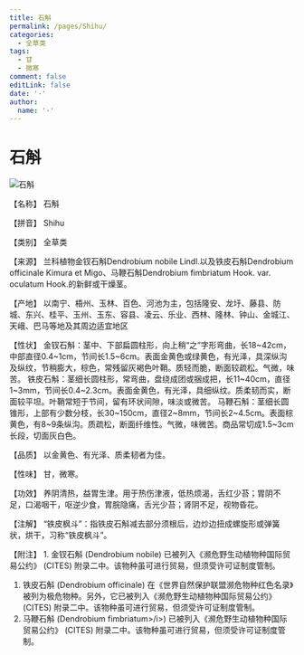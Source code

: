 ```yaml
---
title: 石斛
permalink: /pages/Shihu/
categories: 
  - 全草类
tags: 
  - 甘
  - 微寒
comment: false
editLink: false
date: '·'
author: 
  name: '·'
---
```

# 石斛

![石斛](https://sys01.lib.hkbu.edu.hk/cmed/mmid/images/B00285.jpg)

<!-- more -->
【名称】	石斛	

【拼音】	Shihu

【类别】	全草类

【来源】	兰科植物金钗石斛Dendrobium nobile Lindl.以及铁皮石斛Dendrobium officinale Kimura et Migo、马鞭石斛Dendrobium fimbriatum Hook. var. oculatum Hook.的新鲜或干燥茎。

【产地】	以南宁、梧州、玉林、百色、河池为主，包括隆安、龙圩、藤县、防城、东兴、桂平、玉州、玉东、容县、凌云、乐业、西林、隆林、钟山、金城江、天峨、巴马等地及其周边适宜地区

【性状】	金钗石斛：茎中、下部扁圆柱形，向上稍“之”字形弯曲，长18~42cm，中部直径0.4~1cm，节间长1.5~6cm。表面金黄色或绿黄色，有光泽，具深纵沟及纵纹，节稍膨大，棕色，常残留灰褐色叶鞘。质轻而脆，断面较疏松。气微，味苦。
铁皮石斛：茎细长圆柱形，常弯曲，盘绕成团或捆成把，长11~40cm，直径1~3mm，节间长0.4~2.3cm。表面金黄色，有光泽，具细纵纹。质柔韧而实，断面较平坦。叶鞘常短于节间，留有环状间隙，味淡或微苦。
马鞭石斛：茎细长圆锥形，上部有少数分枝，长30~150cm，直径2~8mm，节间长2~4.5cm。表面棕黄色，有8~9条纵沟。质疏松，断面纤维性。气微，味微苦。商品常切成1.5~3cm长段，切面灰白色。

【品质】	以金黄色、有光泽、质柔韧者为佳。

【性味】	甘，微寒。

【功效】	养阴清热，益胃生津。用于热伤津液，低热烦渴，舌红少苔；胃阴不足，口渴咽干，呕逆少食，胃脘隐痛，舌光少苔；肾阴不足，视物昏花。

【注解】	“铁皮枫斗”：指铁皮石斛减去部分须根后，边炒边扭成螺旋形或弹簧状，烘干，习称“铁皮枫斗”。

【附注】	1. 金钗石斛 (Dendrobium nobile) 已被列入《濒危野生动植物种国际贸易公约》 (CITES) 附录二中。该物种虽可进行贸易，但须受许可证制度管制。
1. 铁皮石斛 (Dendrobium officinale) 在《世界自然保护联盟濒危物种红色名录》被列为极危物种。另外，它已被列入《濒危野生动植物种国际贸易公约》 (CITES) 附录二中。该物种虽可进行贸易，但须受许可证制度管制。
2. 马鞭石斛 (Dendrobium fimbriatum>/i>) 已被列入《濒危野生动植物种国际贸易公约》 (CITES) 附录二中。该物种虽可进行贸易，但须受许可证制度管制。
